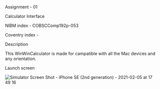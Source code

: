 Assignment - 01

Calculator Interface

NIBM index - COBSCComp192p-053

Coventry index - 


Description

This WinWinCalculator is made for campatible with all the Mac devices and any orientation.

Launch screen

![Simulator Screen Shot - iPhone SE (2nd generation) - 2021-02-05 at 17 49 16](https://user-images.githubusercontent.com/44730905/107036873-4e5d3a80-67e0-11eb-802e-2ca7bb1146f2.png)


